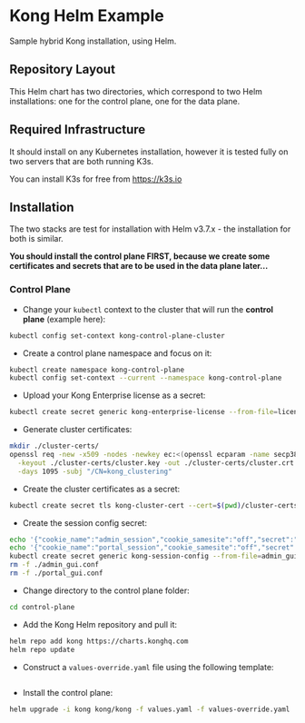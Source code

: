 # Kong Helm Example
Sample hybrid Kong installation, using Helm.

## Repository Layout
This Helm chart has two directories, which correspond to two Helm installations: one for the control plane, one for the data plane.

## Required Infrastructure
It should install on any Kubernetes installation, however it is tested fully on two servers that are both running K3s.

You can install K3s for free from https://k3s.io

## Installation
The two stacks are test for installation with Helm v3.7.x - the installation for both is similar.

**You should install the control plane FIRST, because we create some certificates and secrets that are to be used in the data plane later...**

### Control Plane
- Change your `kubectl` context to the cluster that will run the **control plane** (example here):

```sh
kubectl config set-context kong-control-plane-cluster
```

- Create a control plane namespace and focus on it:

```sh
kubectl create namespace kong-control-plane
kubectl config set-context --current --namespace kong-control-plane
```

- Upload your Kong Enterprise license as a secret:

```sh
kubectl create secret generic kong-enterprise-license --from-file=license=<license_json_file_path>
```

- Generate cluster certificates:

```sh
mkdir ./cluster-certs/
openssl req -new -x509 -nodes -newkey ec:<(openssl ecparam -name secp384r1) \
  -keyout ./cluster-certs/cluster.key -out ./cluster-certs/cluster.crt \
  -days 1095 -subj "/CN=kong_clustering"
```

- Create the cluster certificates as a secret:

```sh
kubectl create secret tls kong-cluster-cert --cert=$(pwd)/cluster-certs/cluster.crt --key=$(pwd)/cluster-certs//cluster.key
```

- Create the session config secret:

```sh
echo '{"cookie_name":"admin_session","cookie_samesite":"off","secret":"admin-secret-CHANGEME","cookie_secure":true,"storage":"kong"}' > admin_gui.conf
echo '{"cookie_name":"portal_session","cookie_samesite":"off","secret":"portal-secret-CHANGEME","cookie_secure":true,"storage":"kong"}' > portal_gui.conf
kubectl create secret generic kong-session-config --from-file=admin_gui_session_conf=admin_gui.conf --from-file=portal_session_conf=portal_gui.conf
rm -f ./admin_gui.conf
rm -f ./portal_gui.conf
```

- Change directory to the control plane folder:

```sh
cd control-plane
```

- Add the Kong Helm repository and pull it:

```sh
helm repo add kong https://charts.konghq.com
helm repo update
```

- Construct a `values-override.yaml` file using the following template:

```yaml

```

- Install the control plane:

```sh
helm upgrade -i kong kong/kong -f values.yaml -f values-override.yaml
```
